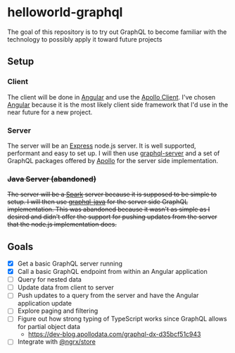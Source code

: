 # helloworld-graphql
The goal of this repository is to try out GraphQL to become familiar with the technology to possibly apply it toward future projects

## Setup
### Client
The client will be done in [Angular](https://angular.io/) and use the [Apollo Client](http://dev.apollodata.com/). I've chosen [Angular](https://angular.io/) because it is the most likely client side framework that I'd use in the near future for a new project.

### Server
The server will be an [Express](http://expressjs.com/) node.js server. It is well supported, performant and easy to set up. I will then use [graphql-server](http://graphql.org/code/#graphql-server-http-dev-apollodata-com-tools-graphql-server-index-html-github-https-github-com-apollostack-graphql-server-npm-https-www-npmjs-com-package-graphql-server) and a set of GraphQL packages offered by [Apollo](http://dev.apollodata.com/tools/graphql-server/index.html) for the server side implementation.

### ~~Java Server (abandoned)~~
~~The server will be a [Spark](http://sparkjava.com/) server because it is supposed to be simple to setup. I will then use [graphql-java](https://github.com/graphql-java) for the server side GraphQL implementation.
This was abandoned because it wasn't as simple as I desired and didn't offer the support for pushing updates from the server that the node.js implementation does.~~

## Goals
- [x] Get a basic GraphQL server running
- [x] Call a basic GraphQL endpoint from within an Angular application
- [ ] Query for nested data
- [ ] Update data from client to server
- [ ] Push updates to a query from the server and have the Angular application update
- [ ] Explore paging and filtering
- [ ] Figure out how strong typing of TypeScript works since GraphQL allows for partial object data
  - https://dev-blog.apollodata.com/graphql-dx-d35bcf51c943
- [ ] Integrate with [@ngrx/store](https://github.com/ngrx/store)
